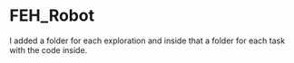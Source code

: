 # FEH_Robot

I added a folder for each exploration and inside that a folder for each task with the code inside.
